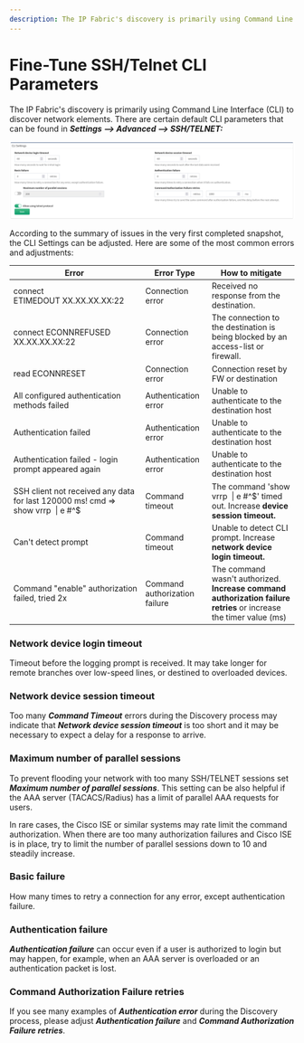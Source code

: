 ```yaml
---
description: The IP Fabric's discovery is primarily using Command Line Interface (CLI) to discover network elements.
---
```


# Fine-Tune SSH/Telnet CLI Parameters

The IP Fabric's discovery is primarily using Command Line Interface
(CLI) to discover network elements. There are certain default CLI
parameters that can be found in ***Settings --> Advanced --> SSH/TELNET:***

![Fine-Tune SSH/telnet CLI parameters](2844262446.png)

According to the summary of issues in the very first completed snapshot,
the CLI Settings can be adjusted. Here are some of the most common
errors and adjustments:

| Error | Error Type | How to  mitigate |
|--- | --- | --- |
| connect ETIMEDOUT XX.XX.XX.XX:22 | Connection error | Received no response from the destination. |
| connect ECONNREFUSED XX.XX.XX.XX:22 | Connection error | The connection to the destination is being blocked by an access-list or firewall. |
| read ECONNRESET | Connection error | Connection reset by FW or destination |
| All configured authentication methods failed | Authentication error | Unable to authenticate to the destination host |
| Authentication failed | Authentication error | Unable to authenticate to the destination host |
| Authentication failed - login prompt appeared again | Authentication error          | Unable to authenticate to the destination host |
| SSH client not received any data for last 120000 ms! cmd => show vrrp  \| e #^$ | Command timeout | The command 'show vrrp  \| e #^$' timed out. Increase **device session timeout.** |
| Can't detect prompt | Command timeout | Unable to detect CLI prompt. Increase **network device login timeout.** |
| Command "enable" authorization failed, tried 2x | Command authorization failure | The command wasn't authorized. **Increase command authorization failure retries** or increase the timer value (ms) |

### Network device login timeout

Timeout before the logging prompt is received. It may take longer for
remote branches over low-speed lines, or destined to overloaded devices.

### Network device session timeout

Too many ***Command Timeout*** errors during the Discovery process may
indicate that ***Network device session timeout*** is too short and it
may be necessary to expect a delay for a response to arrive.

### Maximum number of parallel sessions

To prevent flooding your network with too many SSH/TELNET sessions set
***Maximum number of parallel sessions***. This setting can be also
helpful if the AAA server (TACACS/Radius) has a limit of parallel AAA
requests for users.

In rare cases, the Cisco ISE or similar systems may rate limit the
command authorization. When there are too many authorization failures
and Cisco ISE is in place, try to limit the number of parallel sessions
down to 10 and steadily increase.

### Basic failure

How many times to retry a connection for any error, except
authentication failure.

### Authentication failure

***Authentication failure*** can occur even if a user is authorized to
login but may happen, for example, when an AAA server is overloaded or
an authentication packet is lost.

### Command Authorization Failure retries

If you see many examples of ***Authentication error*** during the
Discovery process, please adjust ***Authentication failure*** and
***Command Authorization Failure retries***.

